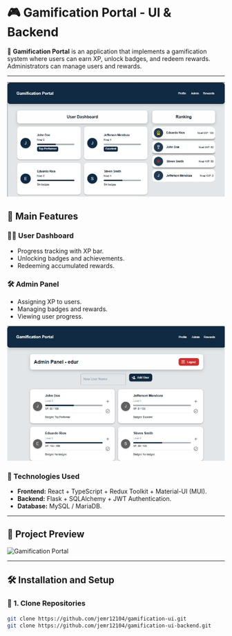# 🎮 Gamification Portal - UI & Backend

🚀 **Gamification Portal** is an application that implements a gamification system where users can earn XP, unlock badges, and redeem rewards. Administrators can manage users and rewards.

---
<p align="center">
  <img src="readmeimg/screenshot-2.jpg" alt="home view">
</p>

## 📌 **Main Features**
### **🧑‍💻 User Dashboard**
- Progress tracking with XP bar.
- Unlocking badges and achievements.
- Redeeming accumulated rewards.

### **🛠️ Admin Panel**
- Assigning XP to users.
- Managing badges and rewards.
- Viewing user progress.
<p align="center">
  <img src="readmeimg/screenshot-3.jpg" alt="admin view">
</p>

### **💾 Technologies Used**
- **Frontend:** React + TypeScript + Redux Toolkit + Material-UI (MUI).
- **Backend:** Flask + SQLAlchemy + JWT Authentication.
- **Database:** MySQL / MariaDB.

---

## 📸 **Project Preview**

![Gamification Portal](C:\Users\jemr1\Documents\Jeff\Practicas\interview\gamification\src\assets\Portal.jpg)

---

## 🛠️ **Installation and Setup**
### 🔹 **1. Clone Repositories**
```sh
git clone https://github.com/jemr12104/gamification-ui.git
git clone https://github.com/jemr12104/gamification-ui-backend.git
